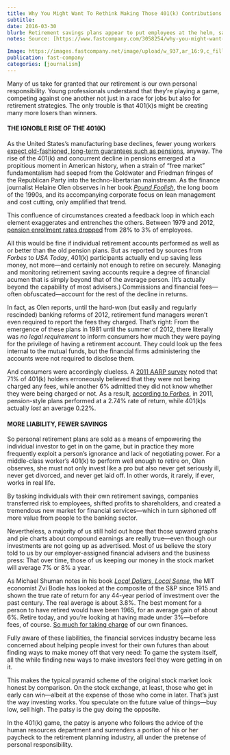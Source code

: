 ```yaml
---
title: Why You Might Want To Rethink Making Those 401(k) Contributions
subtitle: 
date: 2016-03-30
blurb: Retirement savings plans appear to put employees at the helm, says author Douglas Rushkoff, all while selling them short.
notes: Source: [https://www.fastcompany.com/3058254/why-you-might-want-to-rethink-those-401k-contributions-youve-been-making](https://www.fastcompany.com/3058254/why-you-might-want-to-rethink-those-401k-contributions-youve-been-making "https://www.fastcompany.com/3058254/why-you-might-want-to-rethink-those-401k-contributions-youve-been-making")

Image: https://images.fastcompany.net/image/upload/w_937,ar_16:9,c_fill,g_auto,f_auto,q_auto,fl_lossy/fc/3058254-poster-p-1-why-you-might-want-to-rethink-those-401k-contributions-youve-been-making.webp
publication: fast-company
categories: [journalism]
---
```


Many of us take for granted that our retirement is our own personal responsibility. Young professionals understand that they’re playing a game, competing against one another not just in a race for jobs but also for retirement strategies. The only trouble is that 401(k)s might be creating many more losers than winners.

#### THE IGNOBLE RISE OF THE 401(K)

As the United States’s manufacturing base declines, fewer young workers [expect old-fashioned, long-term guarantees such as pensions](https://ideas.repec.org/p/fsu/wpaper/1991_08_01.html), anyway. The rise of the 401(k) and concurrent decline in pensions emerged at a propitious moment in American history, when a strain of “free market” fundamentalism had seeped from the Goldwater and Friedman fringes of the Republican Party into the techno-libertarian mainstream. As the finance journalist Helaine Olen observes in her book [_Pound Foolish_](http://www.amazon.com/Pound-Foolish-Exposing-Personal-Industry/dp/159184679X?tag=wwwfccom-20), the long boom of the 1990s, and its accompanying corporate focus on lean management and cost cutting, only amplified that trend.

This confluence of circumstances created a feedback loop in which each element exaggerates and entrenches the others. Between 1979 and 2012, [pension enrollment rates dropped](http://www.bankrate.com/finance/retirement/pensions-decline-as-401-k-plans-multiply-1.aspx) from 28% to 3% of employees.

All this would be fine if individual retirement accounts performed as well as or better than the old pension plans. But as reported by sources from _Forbes_ to _USA Today_, 401(k) participants actually end up saving less money, not more—and certainly not enough to retire on securely. Managing and monitoring retirement saving accounts require a degree of financial acumen that is simply beyond that of the average person. (It’s actually beyond the capability of most advisers.) Commissions and financial fees—often obfuscated—account for the rest of the decline in returns.

In fact, as Olen reports, until the hard-won (but easily and regularly rescinded) banking reforms of 2012, retirement fund managers weren’t even required to report the fees they charged. That’s right: From the emergence of these plans in 1981 until the summer of 2012, there literally was _no legal requirement_ to inform consumers how much they were paying for the privilege of having a retirement account. They could look up the fees internal to the mutual funds, but the financial firms administering the accounts were not required to disclose them.

And consumers were accordingly clueless. A [2011 AARP survey](http://assets.aarp.org/rgcenter/econ/401k-fees-awareness-11.pdf) noted that 71% of 401(k) holders erroneously believed that they were not being charged any fees, while another 6% admitted they did not know whether they were being charged or not. As a result, [according to _Forbes_](http://www.forbes.com/sites/mitchelltuchman/2013/06/04/pension-plans-beat-401k-savers-silly-heres-why/#6777dc171d3c), in 2011, pension-style plans performed at a 2.74% rate of return, while 401(k)s actually _lost_ an average 0.22%.

#### MORE LIABILITY, FEWER SAVINGS

So personal retirement plans are sold as a means of empowering the individual investor to get in on the game, but in practice they more frequently exploit a person’s ignorance and lack of negotiating power. For a middle-class worker’s 401(k) to perform well enough to retire on, Olen observes, she must not only invest like a pro but also never get seriously ill, never get divorced, and never get laid off. In other words, it rarely, if ever, works in real life.

By tasking individuals with their own retirement savings, companies transferred risk to employees, shifted profits to shareholders, and created a tremendous new market for financial services—which in turn siphoned off more value from people to the banking sector.

Nevertheless, a majority of us still hold out hope that those upward graphs and pie charts about compound earnings are really true—even though our investments are not going up as advertised. Most of us believe the story told to us by our employer-assigned financial advisers and the business press: That over time, those of us keeping our money in the stock market will average 7% or 8% a year.

As Michael Shuman notes in his book [_Local Dollars, Local Sense_](http://www.amazon.com/Local-Dollars-Sense-Prosperity-Resilience/dp/1603583432?tag=wwwfccom-20), the MIT economist Zvi Bodie has looked at the composite of the S&P since 1915 and shown the true rate of return for any 44-year period of investment over the past century. The real average is about 3.8%. The best moment for a person to have retired would have been 1965, for an average gain of about 6%. Retire today, and you’re looking at having made under 3%—before fees, of course. [So much for taking charge](http://www.businesswire.com/news/home/20090312006025/en/Sell-Stocks-MIT-Sloan-Professor-Urges-Small) of our own finances.

Fully aware of these liabilities, the financial services industry became less concerned about helping people invest for their own futures than about finding ways to make money off that very need: To game the system itself, all the while finding new ways to make investors feel they were getting in on it.

This makes the typical pyramid scheme of the original stock market look honest by comparison. On the stock exchange, at least, those who get in early can win—albeit at the expense of those who come in later. That’s just the way investing works. You speculate on the future value of things—buy low, sell high. The patsy is the guy doing the opposite.

In the 401(k) game, the patsy is anyone who follows the advice of the human resources department and surrenders a portion of his or her paycheck to the retirement planning industry, all under the pretense of personal responsibility.
